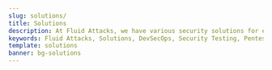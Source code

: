 ```yaml
---
slug: solutions/
title: Solutions
description: At Fluid Attacks, we have various security solutions for evaluating your systems and detecting flaws and vulnerabilities that could put your company at risk.
keywords: Fluid Attacks, Solutions, DevSecOps, Security Testing, Pentesting, Ethical Hacking, Red Teaming, Attack Simulation
template: solutions
banner: bg-solutions
---
```

